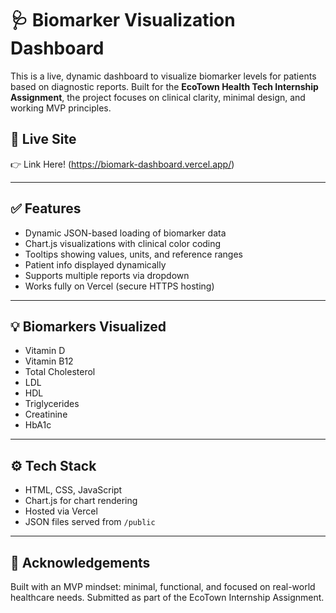 # 🩺 Biomarker Visualization Dashboard

This is a live, dynamic dashboard to visualize biomarker levels for patients based on diagnostic reports. Built for the **EcoTown Health Tech Internship Assignment**, the project focuses on clinical clarity, minimal design, and working MVP principles.

## 🔗 Live Site

👉 Link Here! (https://biomark-dashboard.vercel.app/)

---

## ✅ Features

- Dynamic JSON-based loading of biomarker data
- Chart.js visualizations with clinical color coding
- Tooltips showing values, units, and reference ranges
- Patient info displayed dynamically
- Supports multiple reports via dropdown
- Works fully on Vercel (secure HTTPS hosting)

---

## 💡 Biomarkers Visualized

- Vitamin D  
- Vitamin B12  
- Total Cholesterol  
- LDL  
- HDL  
- Triglycerides  
- Creatinine  
- HbA1c

---

## ⚙️ Tech Stack

- HTML, CSS, JavaScript
- Chart.js for chart rendering
- Hosted via Vercel
- JSON files served from `/public`

---

## 🙏 Acknowledgements

Built with an MVP mindset: minimal, functional, and focused on real-world healthcare needs. Submitted as part of the EcoTown Internship Assignment.
